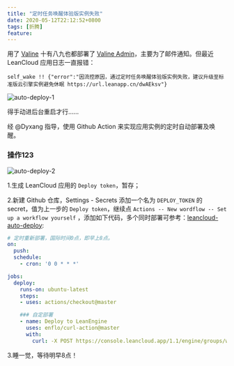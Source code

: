 ```yaml
---
title: "定时任务唤醒体验版实例失败"
date: 2020-05-12T22:12:52+0800
tags: [折腾]
feature: 
---
```


用了 [Valine](https://valine.js.org/) 十有八九也都部署了 [Valine Admin](https://github.com/DesertsP/Valine-Admin)，主要为了邮件通知。但最近 LeanCloud 应用日志一直报错：

```
self_wake !! {"error":"因流控原因，通过定时任务唤醒体验版实例失败，建议升级至标准版云引擎实例避免休眠 https://url.leanapp.cn/dwAEksv"}
```

![auto-deploy-1](https://lmm.elizen.me/images/2020/05/auto-deploy-1.png)

得手动进后台重启才行……

<!--more-->

经 @Dyxang 指导，使用 Github Action 来实现应用实例的定时自动部署及唤醒。

### 操作123

![auto-deploy-2](https://lmm.elizen.me/images/2020/05/auto-deploy-2.png)

1.生成 LeanCloud 应用的 `Deploy token`，暂存；

2.新建 Github 仓库，Settings - Secrets 添加一个名为 `DEPLOY_TOKEN` 的 secret，值为上一步的 `Deploy token`，继续点 `Actions -- New wordflow -- Set up a workflow yourself` ，添加如下代码，多个同时部署可参考：[leancloud-auto-deploy](https://github.com/lmm214/leancloud-auto-deploy/blob/master/.github/workflows/auto-deploy.yml):

```yml
# 定时重新部署，国际时间0点，即早上8点。
on:
  push:
  schedule:
    - cron: '0 0 * * *' 

jobs:
  deploy:
    runs-on: ubuntu-latest
    steps:
    - uses: actions/checkout@master

    ### 自定部署
    - name: Deploy to LeanEngine
      uses: enflo/curl-action@master
      with:
        curl: -X POST https://console.leancloud.app/1.1/engine/groups/web/production/version?gitTag=master&token=${{ secrets.DEPLOY_TOKEN }}

```

3.睡一觉，等待明早8点！